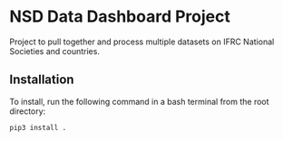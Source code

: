 # NSD Data Dashboard Project

Project to pull together and process multiple datasets on IFRC National Societies and countries.

## Installation

To install, run the following command in a bash terminal from the root directory:

```bash
pip3 install .
```
